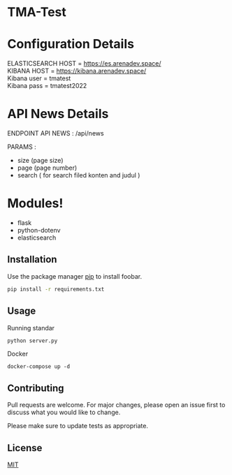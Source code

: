 # TMA-Test


# Configuration Details

ELASTICSEARCH HOST = https://es.arenadev.space/ \
KIBANA HOST = https://kibana.arenadev.space/ \
Kibana user = tmatest \
Kibana pass = tmatest2022

# API News Details

ENDPOINT API NEWS : /api/news

PARAMS :


 - size (page size)
 - page (page number)
 - search ( for search filed konten and judul )


# Modules!

  - flask
  - python-dotenv
  - elasticsearch


## Installation

Use the package manager [pip](https://pip.pypa.io/en/stable/) to install foobar.

```bash
pip install -r requirements.txt
```

## Usage

Running standar

```python
python server.py
```

Docker
```docker
docker-compose up -d
```

## Contributing
Pull requests are welcome. For major changes, please open an issue first to discuss what you would like to change.

Please make sure to update tests as appropriate.

## License
[MIT](https://choosealicense.com/licenses/mit/)